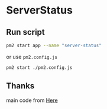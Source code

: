 # ServerStatus

## Run script

```bash
pm2 start app --name "server-status"
```

or use `pm2.config.js`

```bash
pm2 start ./pm2.config.js
```

## Thanks

main code from [Here](https://blog.zjyl1994.com/post/psutil/)
